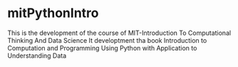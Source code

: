 # mitPythonIntro
This is the development of the course of MIT-Introduction To Computational Thinking And Data Science
It developtment tha book Introduction to Computation and Programming Using Python with Application to Understanding Data
